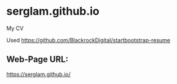 # serglam.github.io
My CV

Used https://github.com/BlackrockDigital/startbootstrap-resume

## Web-Page URL:

https://serglam.github.io/
